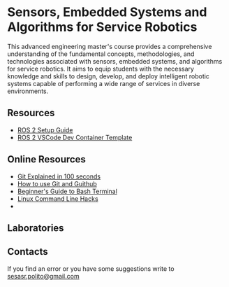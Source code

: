 # Sensors, Embedded Systems and Algorithms for Service Robotics
This advanced engineering master's course provides a comprehensive understanding of the fundamental concepts, methodologies, and technologies associated with sensors, embedded systems, and algorithms for service robotics. It aims to equip students with the necessary knowledge and skills to design, develop, and deploy intelligent robotic systems capable of performing a wide range of services in diverse environments.

## Resources
- [ROS 2 Setup Guide](https://github.com/SESASR-Course/ros2_setup_guide)
- [ROS 2 VSCode Dev Container Template](https://github.com/SESASR-Course/vscode_ros2_workspace)

## Online Resources
- [Git Explained in 100 seconds](https://youtu.be/hwP7WQkmECE)
- [How to use Git and Guithub](https://youtu.be/HkdAHXoRtos)
- [Beginner's Guide to Bash Terminal](https://youtu.be/oxuRxtrO2Ag)
- [Linux Command Line Hacks](https://youtu.be/mV_8GbzwZMM)
- 
## Laboratories

## Contacts
If you find an error or you have some suggestions write to sesasr.polito@gmail.com
